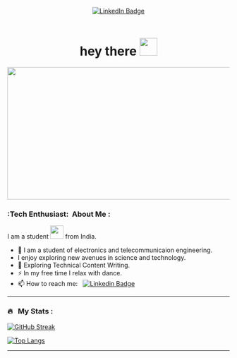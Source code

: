 <p align="center">
<a href="(https://www.linkedin.com/in/dev-rajk/)"><img src="https://img.shields.io/badge/LinkedIn-blue?style=for-the-badge&logo=linkedin&logoColor=white" alt="LinkedIn Badge"></a>
</p>
<p align="center"><img src="https://komarev.com/ghpvc/?username=dev-rajk&style=flat-square&color=blue" alt=""></p>
<h1 align="center">hey there <img src="https://media.giphy.com/media/hvRJCLFzcasrR4ia7z/giphy.gif" width="40"></h1>

<p align="center"><img src="https://media.giphy.com/media/dWesBcTLavkZuG35MI/giphy.gif" width="600" height="300"  /></p>

### :Tech Enthusiast: &nbsp;About Me :

I am a student <img src="https://media.giphy.com/media/WUlplcMpOCEmTGBtBW/giphy.gif" width="30"> from India.

- 🔭 I am a student of electronics and telecommunicaion engineering.
- I enjoy exploring new avenues in science and technology.
- 🌱 Exploring Technical Content Writing.
- ⚡ In my free time I relax with dance.
- 📫 How to reach me: &nbsp; [![Linkedin Badge](https://img.shields.io/badge/-devraj-blue?style=flat&logo=Linkedin&logoColor=white)](https://www.linkedin.com/in/dev-rajk/)

---

### 🔥 &nbsp; My Stats :
[![GitHub Streak](http://github-readme-streak-stats.herokuapp.com?user=dev-rajk&theme=dark&background=000000)](https://git.io/streak-stats)

[![Top Langs](https://github-readme-stats.vercel.app/api/top-langs/?username=dev-rajk&layout=compact&theme=vision-friendly-dark)](https://github.com/anuraghazra/github-readme-stats)

---

